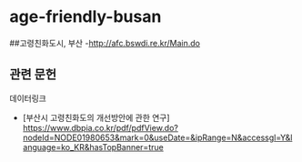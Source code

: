 # age-friendly-busan
##고령친화도시, 부산
-http://afc.bswdi.re.kr/Main.do

## 관련 문헌
데이터링크
- [부산시 고령친화도의 개선방안에 관한 연구] https://www.dbpia.co.kr/pdf/pdfView.do?nodeId=NODE01980653&mark=0&useDate=&ipRange=N&accessgl=Y&language=ko_KR&hasTopBanner=true
